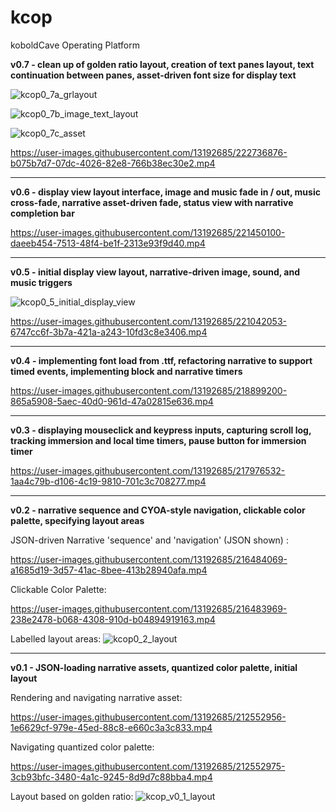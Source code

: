 # kcop
koboldCave Operating Platform

<b>v0.7 - clean up of golden ratio layout, creation of text panes layout, text continuation between panes, asset-driven font size for display text</b>

![kcop0_7a_grlayout](https://user-images.githubusercontent.com/13192685/222736734-1179f588-f15c-4e6d-aee4-324ab5ab5fb3.png)

![kcop0_7b_image_text_layout](https://user-images.githubusercontent.com/13192685/222736828-42069a50-476c-4b6c-ba69-2f5dbe751444.png)

![kcop0_7c_asset](https://user-images.githubusercontent.com/13192685/222736854-7db2b96c-5700-48d1-ab3d-eef5c7cb8e89.png)

https://user-images.githubusercontent.com/13192685/222736876-b075b7d7-07dc-4026-82e8-766b38ec30e2.mp4

---

<b>v0.6 - display view layout interface, image and music fade in / out, music cross-fade, narrative asset-driven fade, status view with narrative completion bar</b>

https://user-images.githubusercontent.com/13192685/221450100-daeeb454-7513-48f4-be1f-2313e93f9d40.mp4

---

<b>v0.5 - initial display view layout, narrative-driven image, sound, and music triggers</b>

![kcop0_5_initial_display_view](https://user-images.githubusercontent.com/13192685/221042024-d8b84d2f-75d6-4ec3-9e56-d220e1df8695.png)

https://user-images.githubusercontent.com/13192685/221042053-6747cc6f-3b7a-421a-a243-10fd3c8e3406.mp4

---

<b>v0.4 - implementing font load from .ttf, refactoring narrative to support timed events, implementing block and narrative timers</b>

https://user-images.githubusercontent.com/13192685/218899200-865a5908-5aec-40d0-961d-47a02815e636.mp4

---

<b>v0.3 - displaying mouseclick and keypress inputs, capturing scroll log, tracking immersion and local time timers, pause button for immersion timer</b>

https://user-images.githubusercontent.com/13192685/217976532-1aa4c79b-d106-4c19-9810-701c3c708277.mp4

---

<b>v0.2 - narrative sequence and CYOA-style navigation, clickable color palette, specifying layout areas</b>

JSON-driven Narrative 'sequence' and 'navigation' (JSON shown) :

https://user-images.githubusercontent.com/13192685/216484069-a1685d19-3d57-41ac-8bee-413b28940afa.mp4

Clickable Color Palette:

https://user-images.githubusercontent.com/13192685/216483969-238e2478-b068-4308-910d-b04894919163.mp4

Labelled layout areas:
![kcop0_2_layout](https://user-images.githubusercontent.com/13192685/216483815-e14f6b94-bb29-46cc-b8dd-434366d5c456.png)

---

<b>v0.1 - JSON-loading narrative assets, quantized color palette, initial layout</b>

Rendering and navigating narrative asset:

https://user-images.githubusercontent.com/13192685/212552956-1e6629cf-979e-45ed-88c8-e660c3a3c833.mp4

Navigating quantized color palette:

https://user-images.githubusercontent.com/13192685/212552975-3cb93bfc-3480-4a1c-9245-8d9d7c88bba4.mp4

Layout based on golden ratio:
![kcop_v0_1_layout](https://user-images.githubusercontent.com/13192685/212552992-1388fb94-8414-4eda-9ee6-dd7e95cee547.png)
